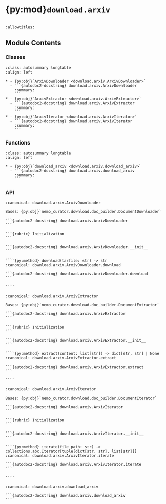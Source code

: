 # {py:mod}`download.arxiv`

```{py:module} download.arxiv
```

```{autodoc2-docstring} download.arxiv
:allowtitles:
```

## Module Contents

### Classes

````{list-table}
:class: autosummary longtable
:align: left

* - {py:obj}`ArxivDownloader <download.arxiv.ArxivDownloader>`
  - ```{autodoc2-docstring} download.arxiv.ArxivDownloader
    :summary:
    ```
* - {py:obj}`ArxivExtractor <download.arxiv.ArxivExtractor>`
  - ```{autodoc2-docstring} download.arxiv.ArxivExtractor
    :summary:
    ```
* - {py:obj}`ArxivIterator <download.arxiv.ArxivIterator>`
  - ```{autodoc2-docstring} download.arxiv.ArxivIterator
    :summary:
    ```
````

### Functions

````{list-table}
:class: autosummary longtable
:align: left

* - {py:obj}`download_arxiv <download.arxiv.download_arxiv>`
  - ```{autodoc2-docstring} download.arxiv.download_arxiv
    :summary:
    ```
````

### API

`````{py:class} ArxivDownloader(download_dir: str, verbose: bool = False)
:canonical: download.arxiv.ArxivDownloader

Bases: {py:obj}`nemo_curator.download.doc_builder.DocumentDownloader`

```{autodoc2-docstring} download.arxiv.ArxivDownloader
```

```{rubric} Initialization
```

```{autodoc2-docstring} download.arxiv.ArxivDownloader.__init__
```

````{py:method} download(tarfile: str) -> str
:canonical: download.arxiv.ArxivDownloader.download

```{autodoc2-docstring} download.arxiv.ArxivDownloader.download
```

````

`````

`````{py:class} ArxivExtractor()
:canonical: download.arxiv.ArxivExtractor

Bases: {py:obj}`nemo_curator.download.doc_builder.DocumentExtractor`

```{autodoc2-docstring} download.arxiv.ArxivExtractor
```

```{rubric} Initialization
```

```{autodoc2-docstring} download.arxiv.ArxivExtractor.__init__
```

````{py:method} extract(content: list[str]) -> dict[str, str] | None
:canonical: download.arxiv.ArxivExtractor.extract

```{autodoc2-docstring} download.arxiv.ArxivExtractor.extract
```

````

`````

`````{py:class} ArxivIterator(log_frequency: int = 1000)
:canonical: download.arxiv.ArxivIterator

Bases: {py:obj}`nemo_curator.download.doc_builder.DocumentIterator`

```{autodoc2-docstring} download.arxiv.ArxivIterator
```

```{rubric} Initialization
```

```{autodoc2-docstring} download.arxiv.ArxivIterator.__init__
```

````{py:method} iterate(file_path: str) -> collections.abc.Iterator[tuple[dict[str, str], list[str]]]
:canonical: download.arxiv.ArxivIterator.iterate

```{autodoc2-docstring} download.arxiv.ArxivIterator.iterate
```

````

`````

````{py:function} download_arxiv(output_path: str, output_type: typing.Literal[jsonl, parquet] = 'jsonl', raw_download_dir: str | None = None, keep_raw_download: bool = False, force_download: bool = False, url_limit: int | None = None, record_limit: int | None = None) -> nemo_curator.datasets.DocumentDataset
:canonical: download.arxiv.download_arxiv

```{autodoc2-docstring} download.arxiv.download_arxiv
```
````
